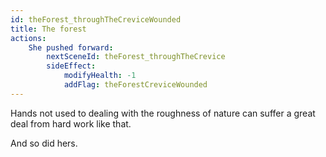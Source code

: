 ```yaml
---
id: theForest_throughTheCreviceWounded
title: The forest
actions:
    She pushed forward:
        nextSceneId: theForest_throughTheCrevice
        sideEffect:
            modifyHealth: -1
            addFlag: theForestCreviceWounded
---
```


Hands not used to dealing with the roughness of nature can suffer a great deal from hard work like that.

And so did hers.
